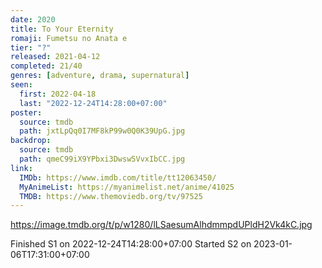 ```yaml
---
date: 2020
title: To Your Eternity
romaji: Fumetsu no Anata e
tier: "?"
released: 2021-04-12
completed: 21/40
genres: [adventure, drama, supernatural]
seen:
  first: 2022-04-18
  last: "2022-12-24T14:28:00+07:00"
poster:
  source: tmdb
  path: jxtLpQq0I7MF8kP99w0Q0K39UpG.jpg
backdrop:
  source: tmdb
  path: qmeC99iX9YPbxi3Dwsw5VvxIbCC.jpg
link:
  IMDb: https://www.imdb.com/title/tt12063450/
  MyAnimeList: https://myanimelist.net/anime/41025
  TMDB: https://www.themoviedb.org/tv/97525
---
```


<https://image.tmdb.org/t/p/w1280/lLSaesumAlhdmmpdUPldH2Vk4kC.jpg>

Finished S1 on 2022-12-24T14:28:00+07:00
Started S2 on 2023-01-06T17:31:00+07:00
